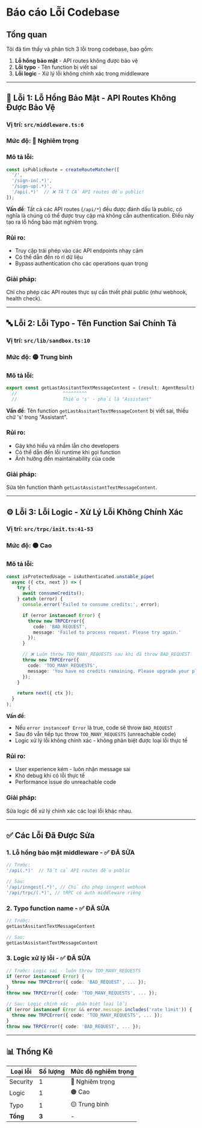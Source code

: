 # Báo cáo Lỗi Codebase

## Tổng quan
Tôi đã tìm thấy và phân tích 3 lỗi trong codebase, bao gồm:
1. **Lỗ hổng bảo mật** - API routes không được bảo vệ
2. **Lỗi typo** - Tên function bị viết sai
3. **Lỗi logic** - Xử lý lỗi không chính xác trong middleware

---

## 🔐 Lỗi 1: Lỗ Hổng Bảo Mật - API Routes Không Được Bảo Vệ

### **Vị trí**: `src/middleware.ts:6`
### **Mức độ**: 🔴 **Nghiêm trọng**

### **Mô tả lỗi**:
```typescript
const isPublicRoute = createRouteMatcher([
  '/',
  '/sign-in(.*)',
  '/sign-up(.*)',
  '/api(.*)'  // ❌ TẤT CẢ API routes đều public!
]);
```

**Vấn đề**: Tất cả các API routes (`/api/*`) đều được đánh dấu là public, có nghĩa là chúng có thể được truy cập mà không cần authentication. Điều này tạo ra lỗ hổng bảo mật nghiêm trọng.

### **Rủi ro**:
- Truy cập trái phép vào các API endpoints nhạy cảm
- Có thể dẫn đến rò rỉ dữ liệu
- Bypass authentication cho các operations quan trọng

### **Giải pháp**:
Chỉ cho phép các API routes thực sự cần thiết phải public (như webhook, health check).

---

## 🔤 Lỗi 2: Lỗi Typo - Tên Function Sai Chính Tả

### **Vị trí**: `src/lib/sandbox.ts:10`
### **Mức độ**: 🟡 **Trung bình**

### **Mô tả lỗi**:
```typescript
export const getLastAssitantTextMessageContent = (result: AgentResult) => {
  //                 ^^^^^^^^^ 
  //                 Thiếu 's' - phải là "Assistant"
```

**Vấn đề**: Tên function `getLastAssitantTextMessageContent` bị viết sai, thiếu chữ 's' trong "Assistant".

### **Rủi ro**:
- Gây khó hiểu và nhầm lẫn cho developers
- Có thể dẫn đến lỗi runtime khi gọi function
- Ảnh hưởng đến maintainability của code

### **Giải pháp**:
Sửa tên function thành `getLastAssistantTextMessageContent`.

---

## ⚙️ Lỗi 3: Lỗi Logic - Xử Lý Lỗi Không Chính Xác

### **Vị trí**: `src/trpc/init.ts:41-53`
### **Mức độ**: 🟠 **Cao**

### **Mô tả lỗi**:
```typescript
const isProtectedUsage = isAuthenticated.unstable_pipe(
  async ({ ctx, next }) => {
    try {
      await consumeCredits();
    } catch (error) {
      console.error('Failed to consume credits:', error);

      if (error instanceof Error) {
        throw new TRPCError({
          code: 'BAD_REQUEST',
          message: 'Failed to process request. Please try again.'
        });
      }

      // ❌ Luôn throw TOO_MANY_REQUESTS sau khi đã throw BAD_REQUEST
      throw new TRPCError({
        code: 'TOO_MANY_REQUESTS',
        message: 'You have no credits remaining. Please upgrade your plan.'
      });
    }

    return next({ ctx });
  }
);
```

**Vấn đề**: 
- Nếu `error instanceof Error` là true, code sẽ throw `BAD_REQUEST` 
- Sau đó vẫn tiếp tục throw `TOO_MANY_REQUESTS` (unreachable code)
- Logic xử lý lỗi không chính xác - không phân biệt được loại lỗi thực tế

### **Rủi ro**:
- User experience kém - luôn nhận message sai
- Khó debug khi có lỗi thực tế
- Performance issue do unreachable code

### **Giải pháp**:
Sửa logic để xử lý chính xác các loại lỗi khác nhau.

---

## ✅ Các Lỗi Đã Được Sửa

### 1. **Lỗ hổng bảo mật middleware** - ✅ **ĐÃ SỬA**
```typescript
// Trước:
'/api(.*)'  // Tất cả API routes đều public

// Sau:
'/api/inngest(.*)', // Chỉ cho phép inngest webhook
'/api/trpc/(.*)', // tRPC có auth middleware riêng
```

### 2. **Typo function name** - ✅ **ĐÃ SỬA**
```typescript
// Trước:
getLastAssitantTextMessageContent

// Sau:
getLastAssistantTextMessageContent
```

### 3. **Logic xử lý lỗi** - ✅ **ĐÃ SỬA**
```typescript
// Trước: Logic sai - luôn throw TOO_MANY_REQUESTS
if (error instanceof Error) {
  throw new TRPCError({ code: 'BAD_REQUEST', ... });
}
throw new TRPCError({ code: 'TOO_MANY_REQUESTS', ... });

// Sau: Logic chính xác - phân biệt loại lỗi
if (error instanceof Error && error.message.includes('rate limit')) {
  throw new TRPCError({ code: 'TOO_MANY_REQUESTS', ... });
}
throw new TRPCError({ code: 'BAD_REQUEST', ... });
```

---

## 📊 Thống Kê

| Loại lỗi | Số lượng | Mức độ nghiêm trọng |
|-----------|----------|-------------------|
| Security | 1 | 🔴 Nghiêm trọng |
| Logic | 1 | 🟠 Cao |
| Typo | 1 | 🟡 Trung bình |
| **Tổng** | **3** | - |